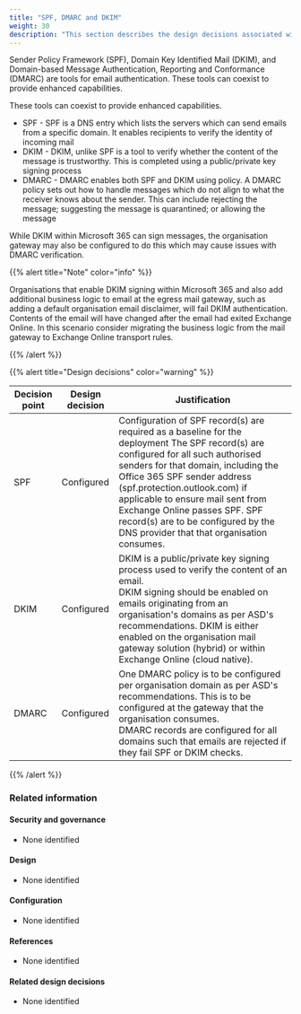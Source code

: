 ```yaml
---
title: "SPF, DMARC and DKIM"
weight: 30
description: "This section describes the design decisions associated with Microsoft 365 for system(s) built using ASD's Blueprint for Secure Cloud."
---
```


Sender Policy Framework (SPF), Domain Key Identified Mail (DKIM), and Domain-based Message Authentication, Reporting and Conformance (DMARC) are tools for email authentication. These tools can coexist to provide enhanced capabilities.

These tools can coexist to provide enhanced capabilities.

- SPF - SPF is a DNS entry which lists the servers which can send emails from a specific domain. It enables recipients to verify the identity of incoming mail
- DKIM - DKIM, unlike SPF is a tool to verify whether the content of the message is trustworthy. This is completed using a public/private key signing process
- DMARC - DMARC enables both SPF and DKIM using policy. A DMARC policy sets out how to handle messages which do not align to what the receiver knows about the sender. This can include rejecting the message; suggesting the message is quarantined; or allowing the message

While DKIM within Microsoft 365 can sign messages, the organisation gateway may also be configured to do this which may cause issues with DMARC verification.

{{% alert title="Note" color="info" %}}

Organisations that enable DKIM signing within Microsoft 365 and also add additional business logic to email at the egress mail gateway, such as adding a default organisation email disclaimer, will fail DKIM authentication. Contents of the email will have changed after the email had exited Exchange Online. In this scenario consider migrating the business logic from the mail gateway to Exchange Online transport rules.

{{% /alert %}}

{{% alert title="Design decisions" color="warning" %}}

| Decision point | Design decision | Justification                                                                                                                                                                                                                                                                                                                                                                                      |
| -------------- | --------------- | -------------------------------------------------------------------------------------------------------------------------------------------------------------------------------------------------------------------------------------------------------------------------------------------------------------------------------------------------------------------------------------------------- |
| SPF            | Configured      | Configuration of SPF record(s) are required as a baseline for the deployment The SPF record(s) are configured for all such authorised senders for that domain, including the Office 365 SPF sender address (spf.protection.outlook.com) if applicable to ensure mail sent from Exchange Online passes SPF. SPF record(s) are to be configured by the DNS provider that that organisation consumes. |
| DKIM           | Configured      | DKIM is a public/private key signing process used to verify the content of an email.<br>DKIM signing should be enabled on emails originating from an organisation's domains as per ASD's recommendations. DKIM is either enabled on the organisation mail gateway solution (hybrid) or within Exchange Online (cloud native).                                                                      |
| DMARC          | Configured      | One DMARC policy is to be configured per organisation domain as per ASD's recommendations. This is to be configured at the gateway that the organisation consumes.<br>DMARC records are configured for all domains such that emails are rejected if they fail SPF or DKIM checks.                                                                                                                  |

{{% /alert %}}

### Related information

#### Security and governance

- None identified

#### Design

- None identified

#### Configuration

- None identified

#### References

- None identified

#### Related design decisions

- None identified
